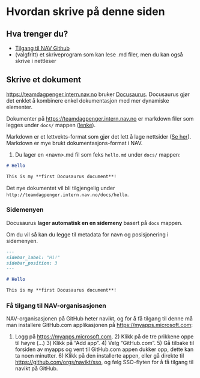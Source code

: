# Hvordan skrive på denne siden

## Hva trenger du?

- [Tilgang til NAV Github](#få-tilgang-til-nav-organisasjonen)
- (valgfritt) et skriveprogram som kan lese .md filer, men du kan også skrive i nettleser

## Skrive et dokument

https://teamdagpenger.intern.nav.no bruker [Docusaurus](https://docusaurus.io/docs). Docusaurus gjør det enklet å kombinere enkel dokumentasjon med mer dynamiske elementer.

Dokumenter på https://teamdagpenger.intern.nav.no er markdown filer som legges under `docs/` mappen ([lenke](https://github.com/navikt/dp-dokumentasjon/tree/main/docs)).

Markdown er et lettvekts-format som gjør det lett å lage nettsider ([Se her](https://www.markdownguide.org/cheat-sheet/)). Markdown er mye brukt dokumentasjons-format i NAV.

1. Du lager en \<navn\>.md fil som feks `hello.md` under `docs/` mappen:

```md title="docs/hello.md"
# Hello

This is my **first Docusaurus document**!
```

Det nye dokumentet vil bli tilgjengelig under `http://teamdagpenger.intern.nav.no/docs/hello`.

### Sidemenyen

Docusaurus **lager automatisk en en sidemeny** basert på `docs` mappen.

Om du vil så kan du legge til metadata for navn og posisjonering i sidemenyen.

```md title="docs/hello.md" {1-4}
---
sidebar_label: "Hi!"
sidebar_position: 3
---

# Hello

This is my **first Docusaurus document**!
```

### Få tilgang til NAV-organisasjonen

NAV-organisasjonen på GitHub heter navikt, og for å få tilgang til denne må man installere GitHub.com applikasjonen på https://myapps.microsoft.com:

1. Logg på https://myapps.microsoft.com. 2) Klikk på de tre prikkene oppe til høyre (…) 3) Klikk på “Add app”. 4) Velg “GitHub.com”. 5) Gå tilbake til forsiden av myapps og vent til GitHub.com appen dukker opp, dette kan ta noen minutter. 6) Klikk på den installerte appen, eller gå direkte til https://github.com/orgs/navikt/sso, og følg SSO-flyten for å få tilgang til navikt på GitHub.
